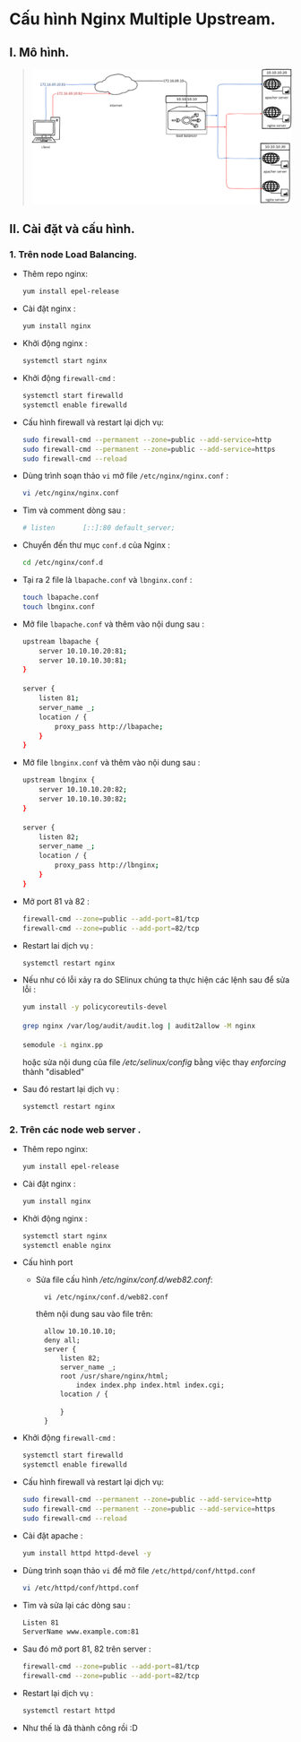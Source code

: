 # Cấu hình Nginx Multiple Upstream.

## I. Mô hình.

   > ![multiple](../images/multiple.png)

## II. Cài đặt và cấu hình.

### 1. Trên node Load Balancing.

- Thêm repo nginx:

  ```sh
  yum install epel-release
  ```

- Cài đặt nginx :

    ```sh
    yum install nginx

    ```

- Khởi động nginx :

    ```sh
    systemctl start nginx
    ```

- Khởi động `firewall-cmd` :

    ```sh
    systemctl start firewalld
    systemctl enable firewalld
    ```

- Cấu hình firewall  và restart lại dịch vụ:

    ```sh
    sudo firewall-cmd --permanent --zone=public --add-service=http 
    sudo firewall-cmd --permanent --zone=public --add-service=https
    sudo firewall-cmd --reload

    ```

- Dùng trình soạn thảo `vi` mở file `/etc/nginx/nginx.conf` :

    ```sh
    vi /etc/nginx/nginx.conf
    ```

- Tìm và comment dòng sau :

    ```sh
    # listen       [::]:80 default_server;
    ```

- Chuyển đến thư mục `conf.d` của Nginx  :

    ```sh
    cd /etc/nginx/conf.d
    ```

- Tại ra 2 file là `lbapache.conf` và `lbnginx.conf` :

    ```sh
    touch lbapache.conf
    touch lbnginx.conf
    ```

- Mở file `lbapache.conf` và thêm vào nội dung sau :

    ```sh
    upstream lbapache {
        server 10.10.10.20:81;
        server 10.10.10.30:81;
    }
    
    server {
        listen 81;
        server_name _;
        location / {
            proxy_pass http://lbapache;
        }
    }

    ```

- Mở file `lbnginx.conf` và thêm vào nội dung sau :

    ```sh
    upstream lbnginx {
        server 10.10.10.20:82;
        server 10.10.10.30:82;
    }
    
    server {
        listen 82;
        server_name _;
        location / {
            proxy_pass http://lbnginx;
        }
    }

    ```

- Mở port 81 và 82 :


    ```sh
    firewall-cmd --zone=public --add-port=81/tcp
    firewall-cmd --zone=public --add-port=82/tcp
    ```

- Restart lai dịch vụ :

    ```sh
    systemctl restart nginx
    ```

- Nếu như có lỗi xảy ra do SElinux chúng ta thực hiện các lệnh sau để sửa lỗi :

    ```sh
    yum install -y policycoreutils-devel

    grep nginx /var/log/audit/audit.log | audit2allow -M nginx

    semodule -i nginx.pp
    ```

    hoặc sửa nội dung của file */etc/selinux/config* bằng việc thay *enforcing* thành "disabled"

- Sau đó restart lại dịch vụ :

    ```sh
    systemctl restart nginx
    ```

### 2. Trên các node web server .

- Thêm repo nginx:

  ```sh
  yum install epel-release
  ```

- Cài đặt nginx :

    ```sh
    yum install nginx

    ```

- Khởi động nginx :

    ```sh
    systemctl start nginx
    systemctl enable nginx
    ```
- Cấu hình port
    + Sửa file cấu hình */etc/nginx/conf.d/web82.conf*:

            vi /etc/nginx/conf.d/web82.conf

        thêm nội dung sau vào file trên:
            
            allow 10.10.10.10;
            deny all;
            server {
                listen 82;
                server_name _;
                root /usr/share/nginx/html;
                    index index.php index.html index.cgi;
                location / {

                }
            }
- Khởi động `firewall-cmd` :

    ```sh
    systemctl start firewalld
    systemctl enable firewalld
    ```

- Cấu hình firewall  và restart lại dịch vụ:

    ```sh
    sudo firewall-cmd --permanent --zone=public --add-service=http 
    sudo firewall-cmd --permanent --zone=public --add-service=https
    sudo firewall-cmd --reload

    ```

- Cài đặt apache :

    ```sh
    yum install httpd httpd-devel -y
    ```

- Dùng trình soạn thảo `vi` để mở file `/etc/httpd/conf/httpd.conf`

    ```sh
    vi /etc/httpd/conf/httpd.conf
    ```

- Tìm và sửa lại các dòng sau :

    ```sh
    Listen 81
    ServerName www.example.com:81
    ```

- Sau đó mở port 81, 82 trên server :

    ```sh
    firewall-cmd --zone=public --add-port=81/tcp
    firewall-cmd --zone=public --add-port=82/tcp
    ```
- Restart lại dịch vụ :

    ```sh
    systemctl restart httpd
    ```

- Như thế là đã thành công rồi :D
